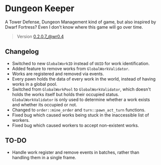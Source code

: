 # Dungeon Keeper

A Tower Defense, Dungeon Management kind of game, but also inspired by Dwarf Fortress? Even I don't know where this game will go over time.

> Version 0.2.0.7_@wr0.4

## Changelog

- Switched to new `GlobalWorkID` instead of `UUID` for work identification.
- Added feature to remove works from `GlobalWorkValidator`.
- Works are registered and removed via events.
- Every pawn holds the data of every work in the world, instead of having works in a global pool.
- Switched from `GlobalWorkPool` to `GlobalWorkValidator`, which doesn't holds the works itself but holds their occupied status. `GlobalWorkValidator` is only used to determine whether a work exists and whether its occupied or not.
- Changed to `order::mine_order` and `turn::pawn_act_turn` functions.
- Fixed bug which caused works being stuck in the inaccessible list of workers.
- Fixed bug which caused workers to accept non-existent works.

## TO-DO

- Handle work register and remove events in batches, rather than handling them in a single frame.
